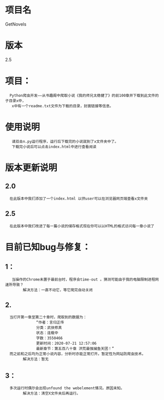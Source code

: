# 项目名
GetNovels
# 版本
2.5
# 项目：
      Python爬虫开发——从书趣阁中爬取小说《我的师兄太稳健了》的前100章并下载到此文件的子目录x中，
       x中有一个readme.txt文件为下载的目录，封面链接等信息。
# 使用说明
       请双击n.py运行程序，运行后下载完的小说就到了x文件夹中了。
       下载完小说后可以点击index.html中进行查看阅读
# 版本更新说明
##      2.0
      在此版本中我们添加了一个index.html 以供user可以在浏览器网页端查看x文件夹
##      2.5
      在此版本中我们改进了每一篇小说的储存格式现在你可以以HTML的格式访问每一章小说了
# 目前已知bug与修复：
##      1：
       当操作的Chrome未置于最前台时，程序会time-out 。猜测可能由于我的电脑限制进程网速所导致？
            解决方法：一直不动它，等它爬完自动关闭
##      2.
      当打开第一章至第二十章时，爬取到的数据为：
                  “作者：言归正传
                  分类：武侠修真
                  状态：连载中
                  字数：3550466
                  更新时间：2020-07-21 12:57:06
                  最新章节：第五百八十章 洪荒最强捕鱼天团！”
      而之前和之后均为正常小说内容，分析时亦能正常打开。暂定性为网站防爬虫技术。
            解决方法：暂无
##      3：
      多次运行时偶尔会出现unfound the webelement情况。原因未知。
            解决方法：清空X文件夹后再运行。

